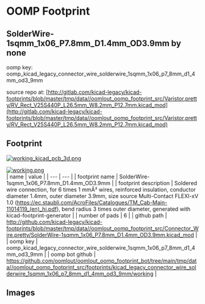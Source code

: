 # OOMP Footprint  
## SolderWire-1sqmm_1x06_P7.8mm_D1.4mm_OD3.9mm  by none  
  
oomp key: oomp_kicad_legacy_connector_wire_solderwire_1sqmm_1x06_p7_8mm_d1_4mm_od3_9mm  
  
source repo at: [http://gitlab.com/kicad-legacy/kicad-footprints/blob/master/tmp/data//oomlout_oomp_footprint_src/Varistor.pretty/RV_Rect_V25S440P_L26.5mm_W8.2mm_P12.7mm.kicad_mod](http://gitlab.com/kicad-legacy/kicad-footprints/blob/master/tmp/data//oomlout_oomp_footprint_src/Varistor.pretty/RV_Rect_V25S440P_L26.5mm_W8.2mm_P12.7mm.kicad_mod)  
## Footprint  
  
[![working_kicad_pcb_3d.png](working_kicad_pcb_3d_600.png)](working_kicad_pcb_3d.png)  
  
[![working.png](working_600.png)](working.png)  
| name | value | 
| --- | --- | 
| footprint name | SolderWire-1sqmm_1x06_P7.8mm_D1.4mm_OD3.9mm | 
| footprint description | Soldered wire connection, for 6 times 1 mmÂ² wires, reinforced insulation, conductor diameter 1.4mm, outer diameter 3.9mm, size source Multi-Contact FLEXI-xV 1.0 (https://ec.staubli.com/AcroFiles/Catalogues/TM_Cab-Main-11014119_(en)_hi.pdf), bend radius 3 times outer diameter, generated with kicad-footprint-generator | 
| number of pads | 6 | 
| github path | http://github.com/kicad-legacy/kicad-footprints/blob/master/tmp/data//oomlout_oomp_footprint_src/Connector_Wire.pretty/SolderWire-1sqmm_1x06_P7.8mm_D1.4mm_OD3.9mm.kicad_mod | 
| oomp key | oomp_kicad_legacy_connector_wire_solderwire_1sqmm_1x06_p7_8mm_d1_4mm_od3_9mm | 
| oomp bot github | https://github.com/oomlout/oomlout_oomp_footprint_bot/tree/main/tmp/data//oomlout_oomp_footprint_src/footprints/kicad_legacy_connector_wire_solderwire_1sqmm_1x06_p7_8mm_d1_4mm_od3_9mm/working | 
## Images  
